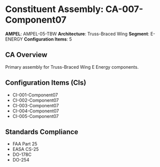 # Constituent Assembly: CA-007-Component07

**AMPEL**: AMPEL-05-TBW
**Architecture**: Truss-Braced Wing
**Segment**: E-ENERGY
**Configuration Items**: 5

## CA Overview
Primary assembly for Truss-Braced Wing E Energy components.

## Configuration Items (CIs)
- CI-001-Component07
- CI-002-Component07
- CI-003-Component07
- CI-004-Component07
- CI-005-Component07

## Standards Compliance
- FAA Part 25
- EASA CS-25
- DO-178C
- DO-254
